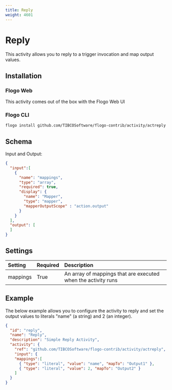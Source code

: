 ```yaml
---
title: Reply
weight: 4601
---
```

# Reply
This activity allows you to reply to a trigger invocation and map output values.

## Installation
### Flogo Web
This activity comes out of the box with the Flogo Web UI
### Flogo CLI
```bash
flogo install github.com/TIBCOSoftware/flogo-contrib/activity/actreply
```

## Schema
Input and Output:

```json
{
  "input":[
    {
      "name": "mappings",
      "type": "array",
      "required": true,
      "display": {
        "name": "Mapper",
        "type": "mapper",
        "mapperOutputScope" : "action.output"
      }
    }
  ],
  "output": [
  ]
}
```

## Settings
| Setting     | Required | Description |
|:------------|:---------|:------------|
| mappings    | True     | An array of mappings that are executed when the activity runs |

## Example
The below example allows you to configure the activity to reply and set the output values to literals "name" (a string) and 2 (an integer).

```json
{
  "id": "reply",
  "name": "Reply",
  "description": "Simple Reply Activity",
  "activity": {
    "ref": "github.com/TIBCOSoftware/flogo-contrib/activity/actreply",
    "input": {
  	"mappings":[
      { "type": "literal", "value": "name", "mapTo": "Output1" },
      { "type": "literal", "value": 2, "mapTo": "Output2" }
    ]
  }
}
```